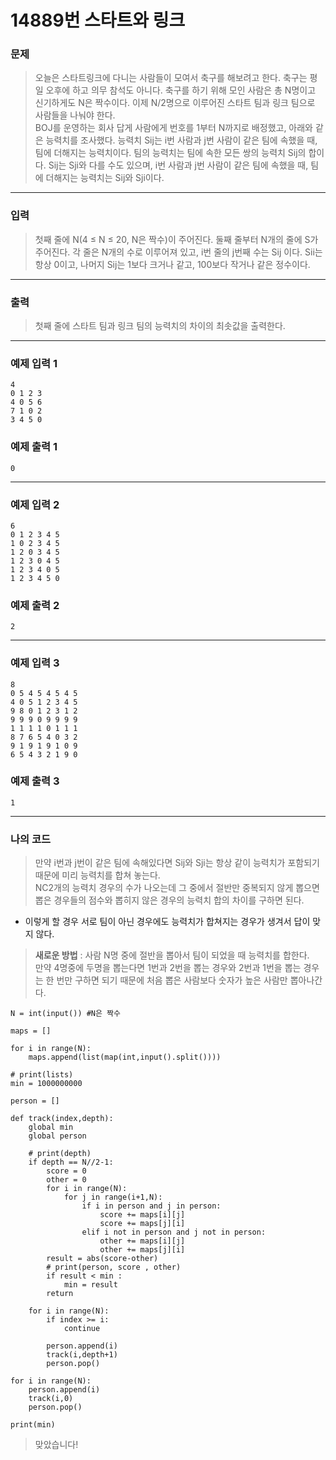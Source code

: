 # 14889번 스타트와 링크
### 문제
> 오늘은 스타트링크에 다니는 사람들이 모여서 축구를 해보려고 한다. 축구는 평일 오후에 하고 의무 참석도 아니다. 축구를 하기 위해 모인 사람은 총 N명이고 신기하게도 N은 짝수이다. 이제 N/2명으로 이루어진 스타트 팀과 링크 팀으로 사람들을 나눠야 한다.  
> BOJ를 운영하는 회사 답게 사람에게 번호를 1부터 N까지로 배정했고, 아래와 같은 능력치를 조사했다. 능력치 Sij는 i번 사람과 j번 사람이 같은 팀에 속했을 때, 팀에 더해지는 능력치이다. 팀의 능력치는 팀에 속한 모든 쌍의 능력치 Sij의 합이다. Sij는 Sji와 다를 수도 있으며, i번 사람과 j번 사람이 같은 팀에 속했을 때, 팀에 더해지는 능력치는 Sij와 Sji이다.
---  

### 입력
> 첫째 줄에 N(4 ≤ N ≤ 20, N은 짝수)이 주어진다. 둘째 줄부터 N개의 줄에 S가 주어진다. 각 줄은 N개의 수로 이루어져 있고, i번 줄의 j번째 수는 Sij 이다. Sii는 항상 0이고, 나머지 Sij는 1보다 크거나 같고, 100보다 작거나 같은 정수이다.
---  

### 출력
>  첫째 줄에 스타트 팀과 링크 팀의 능력치의 차이의 최솟값을 출력한다.
---  

### 예제 입력 1
```
4
0 1 2 3
4 0 5 6
7 1 0 2
3 4 5 0
```
### 예제 출력 1
```
0
```
---
### 예제 입력 2
```
6
0 1 2 3 4 5
1 0 2 3 4 5
1 2 0 3 4 5
1 2 3 0 4 5
1 2 3 4 0 5
1 2 3 4 5 0
```
### 예제 출력 2
```
2
```
---
### 예제 입력 3
```
8
0 5 4 5 4 5 4 5
4 0 5 1 2 3 4 5
9 8 0 1 2 3 1 2
9 9 9 0 9 9 9 9
1 1 1 1 0 1 1 1
8 7 6 5 4 0 3 2
9 1 9 1 9 1 0 9
6 5 4 3 2 1 9 0
```
### 예제 출력 3
```
1
```
---
### 나의 코드
> 만약 i번과 j번이 같은 팀에 속해있다면 Sij와 Sji는 항상 같이 능력치가 포함되기 때문에 미리 능력치를 합쳐 놓는다.  
NC2개의 능력치 경우의 수가 나오는데 그 중에서 절반만 중복되지 않게 뽑으면 뽑은 경우들의 점수와 뽑히지 않은 경우의 능력치 합의 차이를 구하면 된다.
- 이렇게 할 경우 서로 팀이 아닌 경우에도 능력치가 합쳐지는 경우가 생겨서 답이 맞지 않다.  

> **새로운 방법** : 사람 N명 중에 절반을 뽑아서 팀이 되었을 때 능력치를 합한다.  
만약 4명중에 두명을 뽑는다면 1번과 2번을 뽑는 경우와 2번과 1번을 뽑는 경우는 한 번만 구하면 되기 때문에 처음 뽑은 사람보다 숫자가 높은 사람만 뽑아나간다.  


```
N = int(input()) #N은 짝수

maps = []

for i in range(N):
    maps.append(list(map(int,input().split())))

# print(lists)
min = 1000000000

person = []

def track(index,depth):
    global min
    global person

    # print(depth)
    if depth == N//2-1:
        score = 0
        other = 0
        for i in range(N):
            for j in range(i+1,N):
                if i in person and j in person:
                    score += maps[i][j]
                    score += maps[j][i]
                elif i not in person and j not in person:
                    other += maps[i][j]
                    other += maps[j][i]
        result = abs(score-other)
        # print(person, score , other)
        if result < min :
            min = result
        return

    for i in range(N):
        if index >= i:
            continue
        
        person.append(i)
        track(i,depth+1)
        person.pop()

for i in range(N):
    person.append(i)
    track(i,0)
    person.pop()

print(min)
```
> 맞았습니다!

